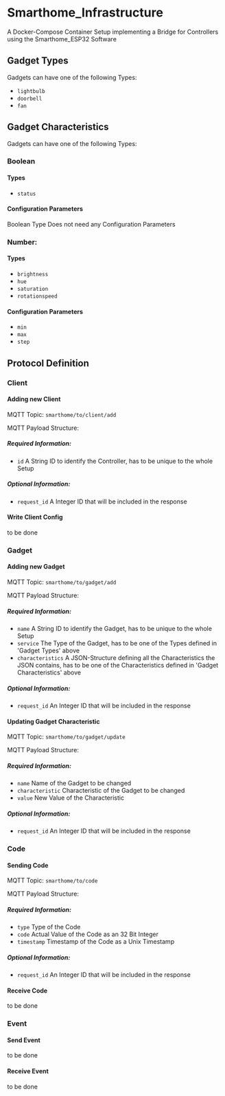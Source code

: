 # Smarthome_Infrastructure

A Docker-Compose Container Setup implementing a Bridge for Controllers using the Smarthome_ESP32 Software

## Gadget Types
Gadgets can have one of the following Types:
- `lightbulb`
- `doorbell`
- `fan`

## Gadget Characteristics
Gadgets can have one of the following Types:
### Boolean
#### Types
- `status`
#### Configuration Parameters
Boolean Type Does not need any Configuration Parameters

### Number:
#### Types
- `brightness`
- `hue`
- `saturation`
- `rotationspeed`
#### Configuration Parameters
- `min`
- `max`
- `step`


## Protocol Definition

### Client
#### Adding new Client
MQTT Topic: `smarthome/to/client/add`

MQTT Payload Structure:
##### Required Information:
- `id` A String ID to identify the Controller, has to be unique to the whole Setup

##### Optional Information:
- `request_id` A Integer ID that will be included in the response

#### Write Client Config
to be done

### Gadget
#### Adding new Gadget
MQTT Topic: `smarthome/to/gadget/add`

MQTT Payload Structure:
##### Required Information:
- `name` A String ID to identify the Gadget, has to be unique to the whole Setup
- `service` The Type of the Gadget, has to be one of the Types defined in 'Gadget Types' above
- `characteristics` A JSON-Structure defining all the Characteristics the JSON contains, has to be one of the Characteristics defined in 'Gadget Characteristics' above


##### Optional Information:
- `request_id` An Integer ID that will be included in the response

#### Updating Gadget Characteristic
MQTT Topic: `smarthome/to/gadget/update`

MQTT Payload Structure:
##### Required Information:
- `name` Name of the Gadget to be changed
- `characteristic` Characteristic of the Gadget to be changed
- `value` New Value of the Characteristic

##### Optional Information:
- `request_id` An Integer ID that will be included in the response


### Code
#### Sending Code
MQTT Topic: `smarthome/to/code`

MQTT Payload Structure:
##### Required Information:
- `type` Type of the Code
- `code` Actual Value of the Code as an 32 Bit Integer
- `timestamp` Timestamp of the Code as a Unix Timestamp

##### Optional Information:
- `request_id` An Integer ID that will be included in the response

#### Receive Code
to be done


### Event
#### Send Event
to be done

#### Receive Event
to be done